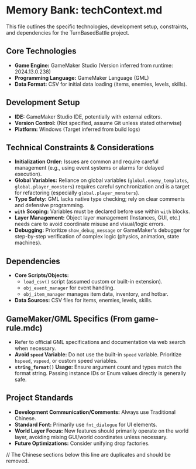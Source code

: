 # Memory Bank: techContext.md

This file outlines the specific technologies, development setup, constraints, and dependencies for the TurnBasedBattle project.

## Core Technologies

*   **Game Engine:** GameMaker Studio (Version inferred from runtime: 2024.13.0.238)
*   **Programming Language:** GameMaker Language (GML)
*   **Data Format:** CSV for initial data loading (items, enemies, levels, skills).

## Development Setup

*   **IDE:** GameMaker Studio IDE, potentially with external editors.
*   **Version Control:** (Not specified, assume Git unless stated otherwise)
*   **Platform:** Windows (Target inferred from build logs)

## Technical Constraints & Considerations

*   **Initialization Order:** Issues are common and require careful management (e.g., using event systems or alarms for delayed execution).
*   **Global Variables:** Reliance on global variables (`global.enemy_templates`, `global.player_monsters`) requires careful synchronization and is a target for refactoring (especially `global.player_monsters`).
*   **Type Safety:** GML lacks native type checking; rely on clear comments and defensive programming.
*   **`with` Scoping:** Variables must be declared before use within `with` blocks.
*   **Layer Management:** Object layer management (Instances, GUI, etc.) needs care to avoid coordinate misuse and visual/logic errors.
*   **Debugging:** Prioritize `show_debug_message` or GameMaker's debugger for step-by-step verification of complex logic (physics, animation, state machines).

## Dependencies

*   **Core Scripts/Objects:**
    *   `load_csv()` script (assumed custom or built-in extension).
    *   `obj_event_manager` for event handling.
    *   `obj_item_manager` manages item data, inventory, and hotbar.
*   **Data Sources:** CSV files for items, enemies, levels, skills.

## GameMaker/GML Specifics (From game-rule.mdc)

*   Refer to official GML specifications and documentation via web search when necessary.
*   **Avoid `speed` Variable:** Do not use the built-in `speed` variable. Prioritize `hspeed`, `vspeed`, or custom speed variables.
*   **`string_format()` Usage:** Ensure argument count and types match the format string. Passing instance IDs or Enum values directly is generally safe.

## Project Standards

*   **Development Communication/Comments:** Always use Traditional Chinese.
*   **Standard Font:** Primarily use `fnt_dialogue` for UI elements.
*   **World Layer Focus:** New features should primarily operate on the world layer, avoiding mixing GUI/world coordinates unless necessary.
*   **Future Optimizations:** Consider unifying drop factories.

// The Chinese sections below this line are duplicates and should be removed. 